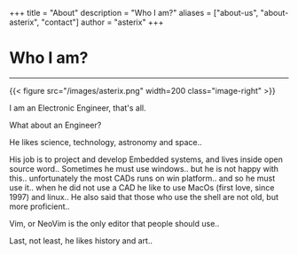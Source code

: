 +++
title = "About"
description = "Who I am?"
aliases = ["about-us", "about-asterix", "contact"]
author = "asterix"
+++

# Who I am?
---

{{< figure src="/images/asterix.png" width=200 class="image-right" >}}

I am an Electronic Engineer, that's all.

What about an Engineer?

He likes science, technology, astronomy and space..

His job is to project and develop Embedded systems, and lives inside open source word..
Sometimes he must use windows.. but he is not happy with this.. unfortunately the most CADs runs on win platform.. and so he must use it..
when he did not use a CAD he like to use MacOs (first love, since 1997) and linux..
He also said that those who use the shell are not old, but more proficient..

Vim, or NeoVim is the only editor that people should use..

Last, not least, he likes history and art..

